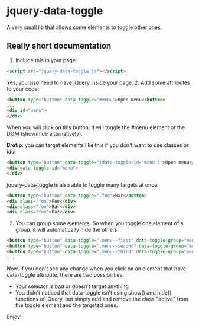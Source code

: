 # jquery-data-toggle
A very small lib that allows some elements to toggle other ones.

## Really short documentation

  1. Include this in your page:
  
  ```html
  <script src="jquery-data-toggle.js"></script>
  ```
  
  Yes, you also need to have jQuery inside your page.
  2. Add some attributes to your code:
  
  ```html
  <button type="button" data-toggle="#menu">Open menu</button>
  ...
  <div id="menu">
  </div>
  ```
  
  When you will click on this button, it will toggle the #menu element of the DOM (show/hide alternatively).
  
  **Brotip**: you can target elements like this if you don't want to use classes or ids:
  
  ```html
  <button type="button" data-toggle="[data-toggle-id='menu']">Open menu</button>
  <div data-toggle-id="menu">
  </div>
  ```
  
  jquery-data-toggle is also able to toggle many targets at once.

  ```html
  <button type="button" data-toggle=".foo">Bar</button>
  <div class="foo">Foo</div>
  <div class="foo">Bar</div>
  <div class="foo">Baz</div>
  ```
  
  3. You can group some elements. So when you toggle one element of a group, it will automatically hide the others.
  
  ```html
  <button type="button" data-toggle=".menu--first" data-toggle-group="menus">Open first menu</button>
  <button type="button" data-toggle=".menu--second" data-toggle-group="menus">Open second menu</button>
  <button type="button" data-toggle=".menu--third" data-toggle-group="menus">Open third menu</button>
  ...
  ```
  
Now, if you don't see any change when you click on an element that have data-toggle attribute, there are two possibilities:
  * Your selector is bad or doesn't target anything
  * You didn't noticed that data-toggle isn't using show() and hide() functions of jQuery, but simply add and remove the class "active" from the toggle element and the targeted ones.
  
  Enjoy!
